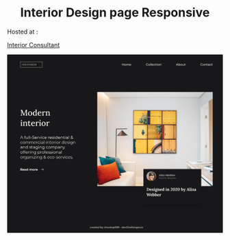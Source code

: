 <!-- Please update value in the {}  -->

<h1 align="center">Interior Design page Responsive</h1>

<p>Hosted at :</p> <a href="https://consultant-interior.netlify.app/" >Interior Consultant </a>

![Screenshot](https://github.com/chaulagainkapil/interior-consultant/blob/main/consultant-interior.netlify.app_%20(1).png)
